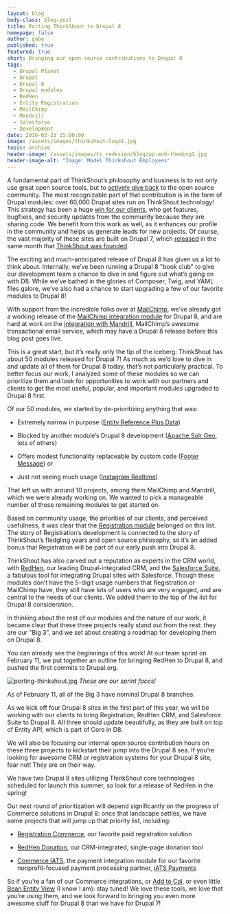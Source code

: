 ```yaml
---
layout: blog
body-class: blog-post
title: Porting ThinkShout to Drupal 8
homepage: false
author: gabe
published: true
featured: true
short: Bringing our open source contributions to Drupal 8
tags:
  - Drupal Planet
  - Drupal
  - Drupal 8
  - Drupal modules
  - RedHen
  - Entity Registration
  - MailChimp
  - Mandrill
  - Salesforce
  - Development
date: 2016-02-23 15:00:00
image: /assets/images/thinkshout-logo1.jpg
topic: archive
header-image: /assets/images/ts_redesign/blog/up-and-theming1.jpg
header-image-alt: "Image: Model Thinkshout Employees"
---
```


A fundamental part of ThinkShout’s philosophy and business is to not only use great open source tools, but to [actively give back](/blog/2015/03/the-how-and-why-of-open-source/) to the open source community. The most recognizable part of that contribution is in the form of Drupal modules: over 60,000 Drupal sites run on ThinkShout technology! This strategy has been a huge [win for our clients](/blog/2014/09/small-business-of-nonprofits/), who get features, bugfixes, and security updates from the community because they are sharing code. We benefit from this work as well, as it enhances our profile in the community and helps us generate leads for new projects. Of course, the vast majority of these sites are built on Drupal 7, which [released](https://www.drupal.org/drupal-7-released) in the same month that [ThinkShout was founded](/blog/2016/01/five-years/).

The exciting and much-anticipated release of Drupal 8 has given us a lot to think about. Internally, we’ve been running a Drupal 8 "book club" to give our development team a chance to dive in and figure out what’s going on with D8. While we’ve bathed in the glories of Composer, Twig, and YAML files galore, we’ve also had a chance to start upgrading a few of our favorite modules to Drupal 8!

With support from the incredible folks over at [MailChimp](http://mailchimp.com/), we’ve already got a working release of the [MailChimp integration module](https://www.drupal.org/project/mailchimp) for Drupal 8, and are hard at work on the [integration with Mandrill](https://www.drupal.org/project/mandrill), MailChimp’s awesome transactional email service, which may have a Drupal 8 release before this blog post goes live.

This is a great start, but it’s really only the tip of the iceberg: ThinkShout has about 50 modules released for Drupal 7! As much as we’d love to dive in and update all of them for Drupal 8 today, that’s not particularly practical. To better focus our work, I analyzed some of these modules so we can prioritize them and look for opportunities to work with our partners and clients to get the most useful, popular, and important modules upgraded to Drupal 8 first.

Of our 50 modules, we started by de-prioritizing anything that was:

* Extremely narrow in purpose ([Entity Reference Plus Data](https://www.drupal.org/project/er_plus))

* Blocked by another module’s Drupal 8 development ([Apache Solr Geo](https://www.drupal.org/project/apachesolr_geo), lots of others)

* Offers modest functionality replaceable by custom code ([Footer Message](https://www.drupal.org/project/footer_message)) or

* Just not seeing much usage ([Instagram Realtime](https://www.drupal.org/project/instagram))

That left us with around 10 projects, among them MailChimp and Mandrill, which we were already working on. We wanted to pick a manageable number of these remaining modules to get started on.

Based on community usage, the priorities of our clients, and perceived usefulness, it was clear that the [Registration module](https://www.drupal.org/project/registration) belonged on this list. The story of Registration’s development is connected to the story of ThinkShout’s fledgling years and open source philosophy, so it’s an added bonus that Registration will be part of our early push into Drupal 8.

ThinkShout has also carved out a reputation as experts in the CRM world, with [RedHen](https://www.drupal.org/project/redhen), our leading Drupal-integrated CRM, and the [Salesforce Suite](https://www.drupal.org/project/salesforce), a fabulous tool for integrating Drupal sites with Salesforce. Though these modules don’t have the 5-digit usage numbers that Registration or MailChimp have, they still have lots of users who are very engaged, and are central to the needs of our clients. We added them to the top of the list for Drupal 8 consideration.

In thinking about the rest of our modules and the nature of our work, it became clear that these three projects really stand out from the rest: they are our "Big 3", and we set about creating a roadmap for developing them on Drupal 8.

You can already see the beginnings of this work! At our team sprint on February 11, we put together an outline for bringing RedHen to Drupal 8, and pushed the first commits to Drupal.org.

![porting-thinkshout.jpg](/assets/images/blog/porting-thinkshout.jpg)
*These are our sprint faces!*

As of February 11, all of the Big 3 have nominal Drupal 8 branches.

As we kick off four Drupal 8 sites in the first part of this year, we will be working with our clients to bring Registration, RedHen CRM, and Salesforce Suite to Drupal 8. All three should update beautifully, as they are built on top of Entity API, which is part of Core in D8.

We will also be focusing our internal open source contribution hours on these three projects to kickstart their jump into the Drupal 8 sea. If you’re looking for awesome CRM or registration systems for your Drupal 8 site, fear not! They are on their way.

We have two Drupal 8 sites utilizing ThinkShout core technologies scheduled for launch this summer, so look for a release of RedHen in the spring!

Our next round of prioritization will depend significantly on the progress of Commerce solutions in Drupal 8: once that landscape settles, we have some projects that will jump up that priority list, including:

* [Registration Commerce](https://www.drupal.org/project/registration_commerce), our favorite paid registration solution

* [RedHen Donation](https://www.drupal.org/project/redhen_donation), our CRM-integrated, single-page donation tool

* [Commerce IATS](https://www.drupal.org/project/commerce_iats), the payment integration module for our favorite nonprofit-focused payment processing partner, [iATS Payments](http://home.iatspayments.com/) 

So if you’re a fan of our Commerce integrations, or [Add to Cal](https://www.drupal.org/project/addtocal), or even little [Bean Entity View](https://www.drupal.org/project/bean_entity_view) (I know I am): stay tuned! We love these tools, we love that you’re using them, and we look forward to bringing you even more awesome stuff for Drupal 8 than we have for Drupal 7!

